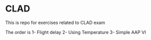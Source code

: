 CLAD
====

<p>This is repo for exercises related to CLAD exam</p>

<p>The order is
1- Flight delay
2- Using Temperature
3- Simple AAP VI
</p>
